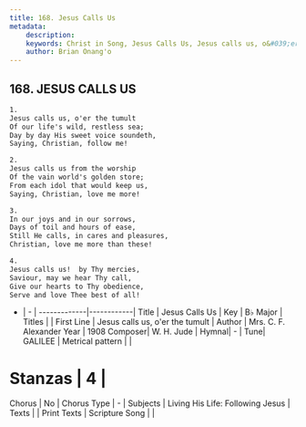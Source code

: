 ```yaml
---
title: 168. Jesus Calls Us
metadata:
    description: 
    keywords: Christ in Song, Jesus Calls Us, Jesus calls us, o&#039;er the tumult, 
    author: Brian Onang'o
---
```



## 168. JESUS CALLS US

```txt
1.
Jesus calls us, o'er the tumult
Of our life's wild, restless sea;
Day by day His sweet voice soundeth,
Saying, Christian, follow me!

2.
Jesus calls us from the worship
Of the vain world's golden store;
From each idol that would keep us,
Saying, Christian, love me more!

3.
In our joys and in our sorrows,
Days of toil and hours of ease,
Still He calls, in cares and pleasures,
Christian, love me more than these!

4.
Jesus calls us!  by Thy mercies,
Saviour, may we hear Thy call,
Give our hearts to Thy obedience,
Serve and love Thee best of all!


```

- |   -  |
-------------|------------|
Title | Jesus Calls Us |
Key | B♭ Major |
Titles |  |
First Line | Jesus calls us, o&#039;er the tumult |
Author | Mrs. C. F. Alexander
Year | 1908
Composer| W. H. Jude |
Hymnal|  - |
Tune| GALILEE |
Metrical pattern | |
# Stanzas | 4 |
Chorus | No |
Chorus Type | - |
Subjects | Living His Life: Following Jesus |
Texts |  |
Print Texts | 
Scripture Song |  |
  
